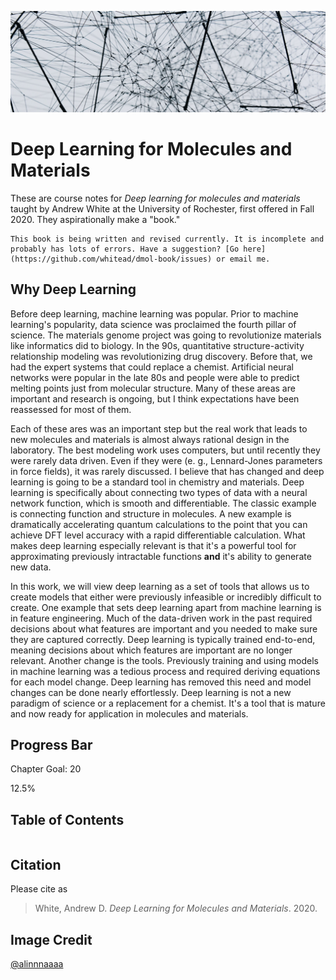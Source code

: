 ![Overhead view of a waves on a beach](_static/images/header_small.jpg)


# Deep Learning for Molecules and Materials

These are course notes for *Deep learning for molecules and materials* taught by Andrew White at the University of Rochester,
first offered in Fall 2020. They aspirationally make a "book."

```{danger}
This book is being written and revised currently. It is incomplete and probably has lots of errors. Have a suggestion? [Go here](https://github.com/whitead/dmol-book/issues) or email me.
```

## Why Deep Learning

Before deep learning, machine learning was popular. Prior to machine learning's popularity, data science was proclaimed the fourth pillar of science. The materials genome project was going to revolutionize materials like informatics did to biology. In the 90s, quantitative structure-activity relationship modeling was revolutionizing drug discovery. Before that, we had the expert systems that could replace a chemist. Artificial neural networks were popular in the late 80s and people were able to predict melting points just from molecular structure. Many of these areas are important and research is ongoing, but I think expectations have been reassessed for most of them.

Each of these ares was an important step but the real work that leads to new molecules and materials is almost always rational design in the laboratory. The best modeling work uses computers, but until recently they were rarely data driven. Even if they were (e. g., Lennard-Jones parameters in force fields), it was rarely discussed. I believe that has changed and deep learning is going to be a standard tool in chemistry and materials. Deep learning is specifically about connecting two types of data with a neural network function, which is smooth and differentiable. The classic example is connecting function and structure in molecules. A new example is dramatically accelerating quantum calculations to the point that you can achieve DFT level accuracy with a rapid differentiable calculation. What makes deep learning especially relevant is that it's a powerful tool for approximating previously intractable functions **and** it's ability to generate new data.

In this work, we will view deep learning as a set of tools that allows us to create models that either were previously infeasible or incredibly difficult to create. One example that sets deep learning apart from machine learning is in feature engineering. Much of the data-driven work in the past required decisions about what features are important and you needed to make sure they are captured correctly. Deep learning is typically trained end-to-end, meaning decisions about which features are important are no longer relevant. Another change is the tools. Previously training and using models in machine learning was a tedious process and required deriving equations for each model change. Deep learning has removed this need and model changes can be done nearly effortlessly. Deep learning is not a new paradigm of science or a replacement for a chemist. It's a tool that is mature and now ready for application in molecules and materials.

## Progress Bar

Chapter Goal: 20

<div class="wh-wrapper">
    <div class="wh-progress-bar">
        <span class="wh-progress-bar-fill" style="width: 12.5%;"> 12.5% </span>
    </div>
</div>


## Table of Contents

```{tableofcontents}
```

## Citation

Please cite as

> White, Andrew D. *Deep Learning for Molecules and Materials*. 2020.

## Image Credit

[@alinnnaaaa](https://unsplash.com/@alinnnaaaa)